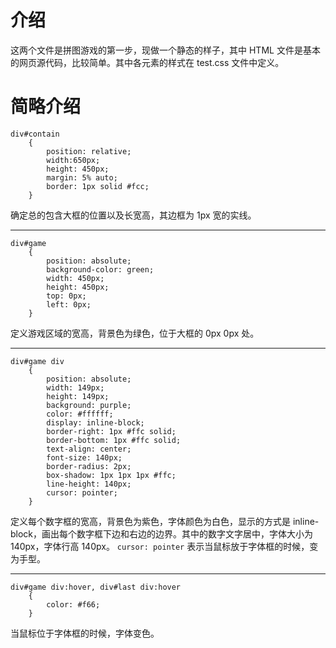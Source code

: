# 介绍

这两个文件是拼图游戏的第一步，现做一个静态的样子，其中 HTML 文件是基本的网页源代码，比较简单。其中各元素的样式在 test.css 文件中定义。

# 简略介绍

	div#contain
		{
			position: relative;
			width:650px;
			height: 450px;
			margin: 5% auto;
			border: 1px solid #fcc;
		}

确定总的包含大框的位置以及长宽高，其边框为 1px 宽的实线。

---

	div#game
		{
			position: absolute;
			background-color: green;
			width: 450px;
			height: 450px;
			top: 0px;
			left: 0px;
		}

定义游戏区域的宽高，背景色为绿色，位于大框的 0px 0px 处。

---

	div#game div
		{
			position: absolute;
			width: 149px;
			height: 149px;
			background: purple;
			color: #ffffff;
			display: inline-block;	
			border-right: 1px #ffc solid;
			border-bottom: 1px #ffc solid;
			text-align: center;
			font-size: 140px;
			border-radius: 2px;
			box-shadow: 1px 1px 1px #ffc;
			line-height: 140px;
			cursor: pointer;
		}

定义每个数字框的宽高，背景色为紫色，字体颜色为白色，显示的方式是 inline-block，画出每个数字框下边和右边的边界。其中的数字文字居中，字体大小为 140px，字体行高 140px。 `cursor: pointer` 表示当鼠标放于字体框的时候，变为手型。

---

	div#game div:hover, div#last div:hover
		{
			color: #f66;
		}

当鼠标位于字体框的时候，字体变色。
